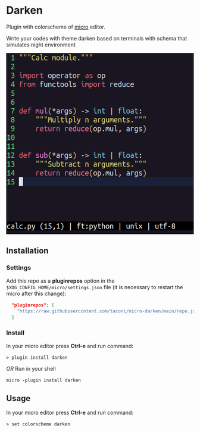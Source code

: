 # Darken
Plugin with colorscheme of [micro](https://micro-editor.github.io/) editor.

Write your codes with theme darken based on terminals with schema that simulates night environment


![Demo](assets/darken.png)

## Installation

### Settings

Add this repo as a **pluginrepos** option in the `$XDG_CONFIG_HOME/micro/settings.json` file (it is necessary to restart the micro after this change):

```json title="~/.config/micro/settings.json"
  "pluginrepos": [
    "https://raw.githubusercontent.com/taconi/micro-darken/main/repo.json"
  ]
```

### Install

In your micro editor press **Ctrl-e** and run command:

```
> plugin install darken
```

*OR* Run in your shell

```shell
micro -plugin install darken
```

## Usage
In your micro editor press **Ctrl-e** and run command:
```
> set colorscheme darken
```
